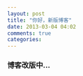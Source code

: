 ```yaml
---
layout: post
title: "你好，新版博客"
date: 2013-03-04 04:02
comments: true
categories: 
---
```

### 博客改版中...

